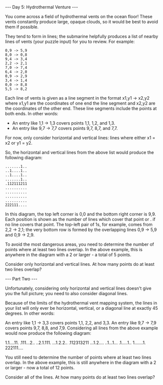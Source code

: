 --- Day 5: Hydrothermal Venture ---

You come across a field of hydrothermal vents on the ocean floor!
These vents constantly produce large, opaque clouds, so it would be
best to avoid them if possible.

They tend to form in lines; the submarine helpfully produces a list of
nearby lines of vents (your puzzle input) for you to review. For
example:

```
0,9 -> 5,9
8,0 -> 0,8
9,4 -> 3,4
2,2 -> 2,1
7,0 -> 7,4
6,4 -> 2,0
0,9 -> 2,9
3,4 -> 1,4
0,0 -> 8,8
5,5 -> 8,2
```

Each line of vents is given as a line segment in the format x1,y1 ->
x2,y2 where x1,y1 are the coordinates of one end the line segment and
x2,y2 are the coordinates of the other end. These line segments
include the points at both ends. In other words:

- An entry like 1,1 -> 1,3 covers points 1,1, 1,2, and 1,3.
- An entry like 9,7 -> 7,7 covers points 9,7, 8,7, and 7,7.

For now, only consider horizontal and vertical lines: lines where
either x1 = x2 or y1 = y2.

So, the horizontal and vertical lines from the above list would
produce the following diagram:

```
.......1..
..1....1..
..1....1..
.......1..
.112111211
..........
..........
..........
..........
222111....
```

In this diagram, the top left corner is 0,0 and the bottom right
corner is 9,9. Each position is shown as the number of lines which
cover that point or . if no line covers that point. The top-left pair
of 1s, for example, comes from 2,2 -> 2,1; the very bottom row is
formed by the overlapping lines 0,9 -> 5,9 and 0,9 -> 2,9.

To avoid the most dangerous areas, you need to determine the number of
points where at least two lines overlap. In the above example, this is
anywhere in the diagram with a 2 or larger - a total of 5 points.

Consider only horizontal and vertical lines. At how many points do at
least two lines overlap?

--- Part Two ---

Unfortunately, considering only horizontal and vertical lines doesn't give you the full picture; you need to also consider diagonal lines.

Because of the limits of the hydrothermal vent mapping system, the lines in your list will only ever be horizontal, vertical, or a diagonal line at exactly 45 degrees. In other words:

An entry like 1,1 -> 3,3 covers points 1,1, 2,2, and 3,3.
An entry like 9,7 -> 7,9 covers points 9,7, 8,8, and 7,9.
Considering all lines from the above example would now produce the following diagram:

1.1....11.
.111...2..
..2.1.111.
...1.2.2..
.112313211
...1.2....
..1...1...
.1.....1..
1.......1.
222111....

You still need to determine the number of points where at least two lines overlap. In the above example, this is still anywhere in the diagram with a 2 or larger - now a total of 12 points.

Consider all of the lines. At how many points do at least two lines overlap?

